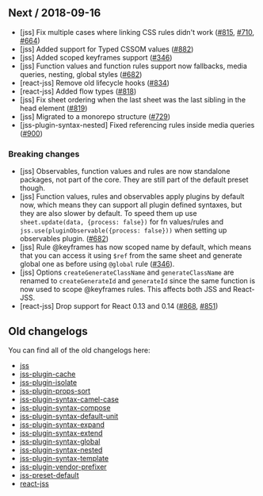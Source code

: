 ## Next / 2018-09-16

- [jss] Fix multiple cases where linking CSS rules didn't work ([#815](https://github.com/cssinjs/jss/pull/815), [#710](https://github.com/cssinjs/jss/pull/710), [#664](https://github.com/cssinjs/jss/pull/664))
- [jss] Added support for Typed CSSOM values ([#882](https://github.com/cssinjs/jss/pull/882))
- [jss] Added scoped keyframes support ([#346](https://github.com/cssinjs/jss/pull/346))
- [jss] Function values and function rules support now fallbacks, media queries, nesting, global styles ([#682](https://github.com/cssinjs/jss/pull/682))
- [react-jss] Remove old lifecycle hooks ([#834](https://github.com/cssinjs/jss/pull/834))
- [react-jss] Added flow types ([#818](https://github.com/cssinjs/jss/pull/818))
- [jss] Fix sheet ordering when the last sheet was the last sibling in the head element ([#819](https://github.com/cssinjs/jss/pull/819))
- [jss] Migrated to a monorepo structure ([#729](https://github.com/cssinjs/jss/pull/729))
- [jss-plugin-syntax-nested] Fixed referencing rules inside media queries ([#900](https://github.com/cssinjs/jss/pull/900))

### Breaking changes

- [jss] Observables, function values and rules are now standalone packages, not part of the core. They are still part of the default preset though.
- [jss] Function values, rules and observables apply plugins by default now, which means they can support all plugin defined syntaxes, but they are also slower by default. To speed them up use `sheet.update(data, {process: false})` for fn values/rules and `jss.use(pluginObservable({process: false}))` when setting up observables plugin. ([#682](https://github.com/cssinjs/jss/pull/682))
- [jss] Rule @keyframes has now scoped name by default, which means that you can access it using `$ref` from the same sheet and generate global one as before using `@global` rule ([#346](https://github.com/cssinjs/jss/pull/346)).
- [jss] Options `createGenerateClassName` and `generateClassName` are renamed to `createGenerateId` and `generateId` since the same function is now used to scope @keyframes rules. This affects both JSS and React-JSS.
- [react-jss] Drop support for React 0.13 and 0.14 ([#868](https://github.com/cssinjs/jss/pull/868), [#851](https://github.com/cssinjs/jss/pull/851))

## Old changelogs

You can find all of the old changelogs here:

- [jss](https://github.com/cssinjs/jss/blob/55af128963eaa50de906a0d3781e7c1ce04336a2/changelog.md)
- [jss-plugin-cache](https://github.com/cssinjs/jss-cache/blob/master/changelog.md)
- [jss-plugin-isolate](https://github.com/cssinjs/jss-isolate/blob/master/changelog.md)
- [jss-plugin-props-sort](https://github.com/cssinjs/jss-props-sort/blob/master/changelog.md)
- [jss-plugin-syntax-camel-case](https://github.com/cssinjs/jss-camel-case/blob/master/changelog.md)
- [jss-plugin-syntax-compose](https://github.com/cssinjs/jss-compose/blob/master/changelog.md)
- [jss-plugin-syntax-default-unit](https://github.com/cssinjs/jss-default-unit/blob/master/changelog.md)
- [jss-plugin-syntax-expand](https://github.com/cssinjs/jss-expand/blob/master/changelog.md)
- [jss-plugin-syntax-extend](https://github.com/cssinjs/jss-extend/blob/master/changelog.md)
- [jss-plugin-syntax-global](https://github.com/cssinjs/jss-global/blob/master/changelog.md)
- [jss-plugin-syntax-nested](https://github.com/cssinjs/jss-nested/blob/master/changelog.md)
- [jss-plugin-syntax-template](https://github.com/cssinjs/jss-template/blob/master/changelog.md)
- [jss-plugin-vendor-prefixer](https://github.com/cssinjs/jss-vendor-prefixer/blob/master/changelog.md)
- [jss-preset-default](https://github.com/cssinjs/jss-preset-default/blob/master/changelog.md)
- [react-jss](https://github.com/cssinjs/react-jss/blob/master/changelog.md)
